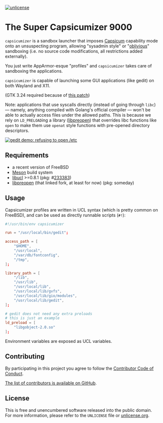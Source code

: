 [![unlicense](https://img.shields.io/badge/un-license-green.svg?style=flat)](https://unlicense.org)

# The Super Capsicumizer 9000

`capsicumizer` is a sandbox launcher that imposes [Capsicum] capability mode onto an unsuspecting program, allowing "sysadmin style" or "[oblivious]" sandboxing (i.e. no source code modifications, all restrictions added externally).

You just write AppArmor-esque "profiles" and `capsicumizer` takes care of sandboxing the applications.

`capsicumizer` is capable of launching some GUI applications (like gedit) on both Wayland and X11.

(GTK 3.24 required because of [this patch](https://gitlab.gnome.org/GNOME/gtk/merge_requests/203))

Note: applications that use syscalls directly (instead of going through `libc`) — namely, anything compiled with Golang's official compiler — won't be able to actually access files under the allowed paths.
This is because we rely on `LD_PRELOAD`ing a library ([libpreopen]) that overrides libc functions like `open` to make them use `openat` style functions with pre-opened directory descriptors.

[Capsicum]: https://www.freebsd.org/cgi/man.cgi?query=capsicum&sektion=4
[oblivious]: https://www.youtube.com/watch?v=ErXtGMmRzJs

[![gedit demo: refusing to open /etc](https://unrelentingtech.s3.dualstack.eu-west-1.amazonaws.com/gedit-sandbox-etc-fs8.png)](https://unrelenting.technology/notes/2018-11-24-21-43-46)

## Requirements

- a recent version of FreeBSD
- [Meson] build system
- [libucl] >=0.8.1 (pkg: #[233383](https://bugs.freebsd.org/bugzilla/show_bug.cgi?id=233383))
- [libpreopen] (that linked fork, at least for now) (pkg: someday)

[libucl]: https://github.com/vstakhov/libucl
[libpreopen]: https://github.com/myfreeweb/libpreopen
[Meson]: https://mesonbuild.com

## Usage

Capsicumizer profiles are written in UCL syntax (which is pretty common on FreeBSD), and can be used as directly runnable scripts (`#!`):

```conf
#!/usr/bin/env capsicumizer

run = "/usr/local/bin/gedit";

access_path = [
	"$HOME",
	"/usr/local",
	"/var/db/fontconfig",
	"/tmp",
];

library_path = [
	"/lib",
	"/usr/lib",
	"/usr/local/lib",
	"/usr/local/lib/gvfs",
	"/usr/local/lib/gio/modules",
	"/usr/local/lib/gedit",
];

# gedit does not need any extra preloads
# this is just an example
ld_preload = [
	"libgobject-2.0.so"
];
```

Environment variables are exposed as UCL variables.

## Contributing

By participating in this project you agree to follow the [Contributor Code of Conduct](https://contributor-covenant.org/version/1/4/).

[The list of contributors is available on GitHub](https://github.com/myfreeweb/capsicumizer/graphs/contributors).


## License

This is free and unencumbered software released into the public domain.  
For more information, please refer to the `UNLICENSE` file or [unlicense.org](https://unlicense.org).
